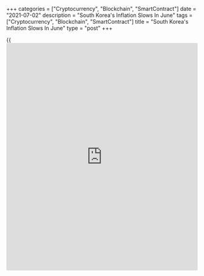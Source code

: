 +++
categories = ["Cryptocurrency", "Blockchain", "SmartContract"]
date = "2021-07-02"
description = "South Korea's Inflation Slows In June"
tags = ["Cryptocurrency", "Blockchain", "SmartContract"]
title = "South Korea's Inflation Slows In June"
type = "post"
+++

{{<iframe id="large-banner" src="https://www.bounty.group/#slide=1.0" width="100%" height="600" scrolling="no" style="border: 0px solid rgb(216, 221, 230); border-radius: 3px;">}}

South Korea's consumer price inflation slowed in June but remained above
the central bank's target for the third straight month, data from
Statistics Korea showed on Friday.

Consumer prices grew 2.4 percent year-on-year in June, slower than the
2.6 percent increase seen in May and the economists' forecast of 2.5
percent.

Nonetheless, the rate remained above the target of 2 percent since
April. The 2.6 percent inflation rate posted in May was the highest
since early 2012.

On a monthly basis, consumer prices were down 0.1 percent, offsetting
May's 0.1 percent rise.

Excluding food and energy, core inflation held steady at 1.2 percent in
June.

Food and non-alcoholic beverages cost advanced 6.5 percent and transport
prices grew 8.3 percent. Clothing and footwear prices gained only 0.2
percent. At the same time, housing, water, electricity, gas and other
fuels prices rose 1.2 percent.

For comments and feedback [contact](https://www.playgroundfx.com/contact/): editorial@rtt[news](https://www.letsplayfx.com/blog/forex-news-website/).com

[Economic News][1]

 **What parts of the world are seeing the best (and worst) economic
performances lately? Click[here][2] to check out our [Econ Scorecard][2]
and find out! See up-to-the-moment [ranking](https://www.playgroundfx.com/blog/crypto-exchange-ranking/)s for the best and worst
performers in [GDP][3], [unemployment rate][4], [inflation][5] and much
more.**

   1. www.rtt[news](https://www.letsplayfx.com/blog/forex-news-website/).com/Content/EconomicNews.aspx
   2. www.rtt[news](https://www.letsplayfx.com/blog/forex-news-website/).com/economic-scorecard/world-rank/industrial-production/highest-performance.aspx
   3. www.rtt[news](https://www.letsplayfx.com/blog/forex-news-website/).com/economic-scorecard/world-rank/GDP/highest-performance.aspx
   4. www.rtt[news](https://www.letsplayfx.com/blog/forex-news-website/).com/economic-scorecard/world-rank/unemployment-rate/lowest-performance.aspx
   5. www.rtt[news](https://www.letsplayfx.com/blog/forex-news-website/).com/economic-scorecard/world-rank/CPI/highest-performance.aspx